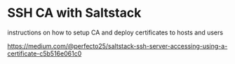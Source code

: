 # SSH CA with Saltstack

instructions on how to setup CA and deploy certificates to hosts and users

https://medium.com/@perfecto25/saltstack-ssh-server-accessing-using-a-certificate-c5b516e061c0